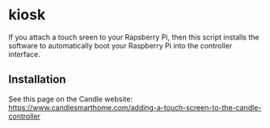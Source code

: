 # kiosk
If  you attach a touch sreen to your Rapsberry Pi, then this script installs the software to automatically boot your Raspberry Pi into the controller interface.


## Installation

See this page on the Candle website:
https://www.candlesmarthome.com/adding-a-touch-screen-to-the-candle-controller
